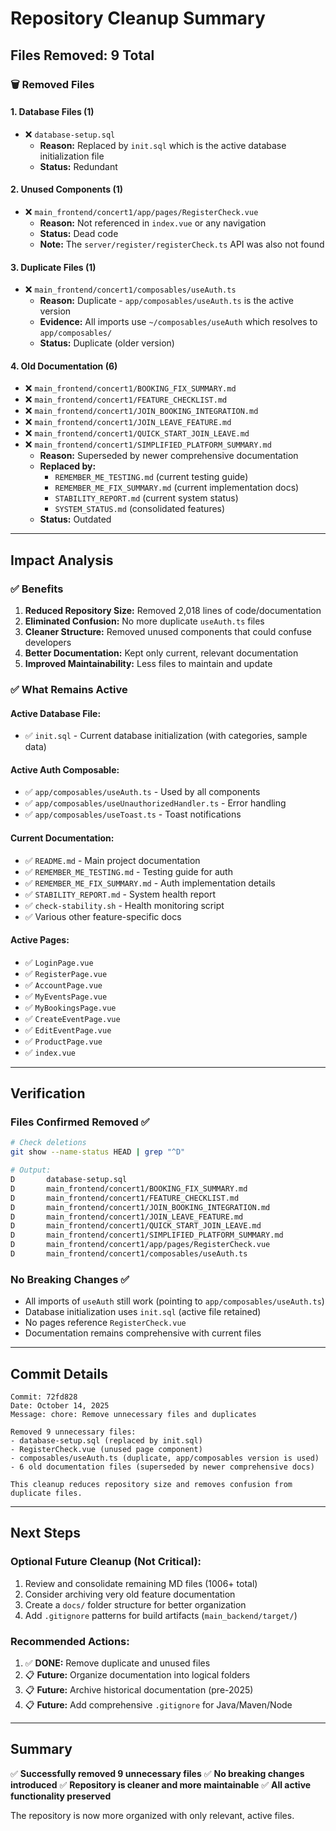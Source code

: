 # Repository Cleanup Summary

## Files Removed: 9 Total

### 🗑️ Removed Files

#### 1. **Database Files (1)**
- ❌ `database-setup.sql` 
  - **Reason:** Replaced by `init.sql` which is the active database initialization file
  - **Status:** Redundant

#### 2. **Unused Components (1)**
- ❌ `main_frontend/concert1/app/pages/RegisterCheck.vue`
  - **Reason:** Not referenced in `index.vue` or any navigation
  - **Status:** Dead code
  - **Note:** The `server/register/registerCheck.ts` API was also not found

#### 3. **Duplicate Files (1)**
- ❌ `main_frontend/concert1/composables/useAuth.ts`
  - **Reason:** Duplicate - `app/composables/useAuth.ts` is the active version
  - **Evidence:** All imports use `~/composables/useAuth` which resolves to `app/composables/`
  - **Status:** Duplicate (older version)

#### 4. **Old Documentation (6)**
- ❌ `main_frontend/concert1/BOOKING_FIX_SUMMARY.md`
- ❌ `main_frontend/concert1/FEATURE_CHECKLIST.md`
- ❌ `main_frontend/concert1/JOIN_BOOKING_INTEGRATION.md`
- ❌ `main_frontend/concert1/JOIN_LEAVE_FEATURE.md`
- ❌ `main_frontend/concert1/QUICK_START_JOIN_LEAVE.md`
- ❌ `main_frontend/concert1/SIMPLIFIED_PLATFORM_SUMMARY.md`
  - **Reason:** Superseded by newer comprehensive documentation
  - **Replaced by:**
    - `REMEMBER_ME_TESTING.md` (current testing guide)
    - `REMEMBER_ME_FIX_SUMMARY.md` (current implementation docs)
    - `STABILITY_REPORT.md` (current system status)
    - `SYSTEM_STATUS.md` (consolidated features)
  - **Status:** Outdated

---

## Impact Analysis

### ✅ Benefits
1. **Reduced Repository Size:** Removed 2,018 lines of code/documentation
2. **Eliminated Confusion:** No more duplicate `useAuth.ts` files
3. **Cleaner Structure:** Removed unused components that could confuse developers
4. **Better Documentation:** Kept only current, relevant documentation
5. **Improved Maintainability:** Less files to maintain and update

### ✅ What Remains Active

#### Active Database File:
- ✅ `init.sql` - Current database initialization (with categories, sample data)

#### Active Auth Composable:
- ✅ `app/composables/useAuth.ts` - Used by all components
- ✅ `app/composables/useUnauthorizedHandler.ts` - Error handling
- ✅ `app/composables/useToast.ts` - Toast notifications

#### Current Documentation:
- ✅ `README.md` - Main project documentation
- ✅ `REMEMBER_ME_TESTING.md` - Testing guide for auth
- ✅ `REMEMBER_ME_FIX_SUMMARY.md` - Auth implementation details
- ✅ `STABILITY_REPORT.md` - System health report
- ✅ `check-stability.sh` - Health monitoring script
- ✅ Various other feature-specific docs

#### Active Pages:
- ✅ `LoginPage.vue`
- ✅ `RegisterPage.vue`
- ✅ `AccountPage.vue`
- ✅ `MyEventsPage.vue`
- ✅ `MyBookingsPage.vue`
- ✅ `CreateEventPage.vue`
- ✅ `EditEventPage.vue`
- ✅ `ProductPage.vue`
- ✅ `index.vue`

---

## Verification

### Files Confirmed Removed ✅
```bash
# Check deletions
git show --name-status HEAD | grep "^D"

# Output:
D       database-setup.sql
D       main_frontend/concert1/BOOKING_FIX_SUMMARY.md
D       main_frontend/concert1/FEATURE_CHECKLIST.md
D       main_frontend/concert1/JOIN_BOOKING_INTEGRATION.md
D       main_frontend/concert1/JOIN_LEAVE_FEATURE.md
D       main_frontend/concert1/QUICK_START_JOIN_LEAVE.md
D       main_frontend/concert1/SIMPLIFIED_PLATFORM_SUMMARY.md
D       main_frontend/concert1/app/pages/RegisterCheck.vue
D       main_frontend/concert1/composables/useAuth.ts
```

### No Breaking Changes ✅
- All imports of `useAuth` still work (pointing to `app/composables/useAuth.ts`)
- Database initialization uses `init.sql` (active file retained)
- No pages reference `RegisterCheck.vue`
- Documentation remains comprehensive with current files

---

## Commit Details

```
Commit: 72fd828
Date: October 14, 2025
Message: chore: Remove unnecessary files and duplicates

Removed 9 unnecessary files:
- database-setup.sql (replaced by init.sql)
- RegisterCheck.vue (unused page component)
- composables/useAuth.ts (duplicate, app/composables version is used)
- 6 old documentation files (superseded by newer comprehensive docs)

This cleanup reduces repository size and removes confusion from duplicate files.
```

---

## Next Steps

### Optional Future Cleanup (Not Critical):
1. Review and consolidate remaining MD files (1006+ total)
2. Consider archiving very old feature documentation
3. Create a `docs/` folder structure for better organization
4. Add `.gitignore` patterns for build artifacts (`main_backend/target/`)

### Recommended Actions:
1. ✅ **DONE:** Remove duplicate and unused files
2. 📋 **Future:** Organize documentation into logical folders
3. 📋 **Future:** Archive historical documentation (pre-2025)
4. 📋 **Future:** Add comprehensive `.gitignore` for Java/Maven/Node

---

## Summary

✅ **Successfully removed 9 unnecessary files**
✅ **No breaking changes introduced**
✅ **Repository is cleaner and more maintainable**
✅ **All active functionality preserved**

The repository is now more organized with only relevant, active files.
